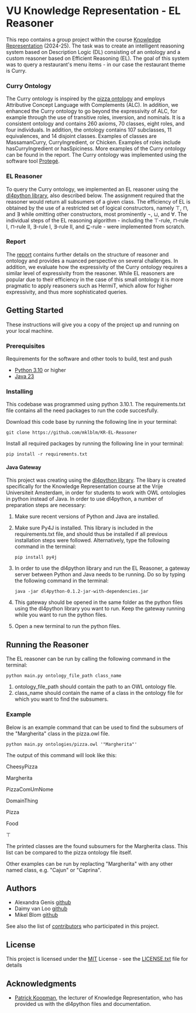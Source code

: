 # VU Knowledge Representation - EL Reasoner
This repo contains a group project within the course [Knowledge Representation](https://research.vu.nl/en/courses/knowledge-representation-4) (2024-25). The task was to create an intelligent reasoning system based on Description Logic (DL) consisting of an ontology and a custom reasoner based on Efficient Reasoning (EL). The goal of this system was to query a restaurant's menu items - in our case the restaurant theme is Curry. 


### Curry Ontology 
The Curry ontology is inspired by the [pizza ontology](https://github.com/owlcs/pizza-ontology/blob/master/pizza.owl) and employs Attributive Concept Language with Complements (ALC). In addition, we enhanced the Curry ontology to go beyond the expressivity of ALC, for example through the use of transitive roles, inversion, and nominals. It is a consistent ontology and contains 260 axioms, 70 classes, eight roles, and four individuals. In addition, the ontology contains 107 subclasses, 11 equivalences, and 14 disjoint classes. Examples of classes are MassamanCurry, CurryIngredient, or Chicken. Examples of roles include hasCurryIngredient or hasSpiciness. More examples of the Curry ontology can be found in the report. The Curry ontology was implemented using the software tool [Protegé](https://protege.stanford.edu/).   


### EL Reasoner 
To query the Curry ontology, we implemented an EL reasoner using the [dl4python library](https://github.com/PKoopmann/dl-lib), also described below. The assignment required that the reasoner would return all subsumers of a given class. The efficiency of EL is obtained by the use of a restricted set of logical constructors, namely $\top$, $\sqcap$, and $\exists$ while omitting other constructors, most prominently $\neg$, $\sqcup$, and $\forall$. The individual steps of the EL reasoning algorithm - including the $\top$-rule, $\sqcap$-rule I, $\sqcap$-rule II, $\exists$-rule I, $\exists$-rule II, and $\sqsubseteq$-rule - were implemented from scratch.     


### Report
The [report](https://github.com/mklblm/KR-EL-Reasoner/blob/main/KR_assignment_II_group40.pdf) contains further details on the structure of reasoner and ontology and provides a nuanced perspective on several challenges. In addition, we evaluate how the expressivity of the Curry ontology requires a similar level of expressivity from the reasoner. While EL reasoners are popular due to their efficiency in the case of this small ontology it is more pragmatic to apply reasoners such as HermiT, which allow for higher expressivity, and thus more sophisticated queries. 


## Getting Started

These instructions will give you a copy of the project up and running on
your local machine.

### Prerequisites

Requirements for the software and other tools to build, test and push 
- [Python 3.10](https://www.python.org/downloads/) or higher
- [Java 23](https://www.oracle.com/java/technologies/downloads/)

### Installing

This codebase was programmed using python 3.10.1. The requirements.txt file contains all the need packages to run the code succesfully. 

Download this code base by running the following line in your terminal:

```git clone https://github.com/mklblm/KR-EL-Reasoner```

Install all required packages by running the following line in your terminal:

```pip install -r requirements.txt```

#### Java Gateway

This project was creating using the [dl4python library](https://github.com/PKoopmann/dl-lib). The libary is created specifically for the Knowledge Representation course at the Vrije Universiteit Amsterdam, in order for students to work with OWL ontologies in python instead of Java. In order to use dl4python, a number of preparation steps are necessary:

1. Make sure recent versions of Python and Java are installed.
2. Make sure Py4J is installed. This library is included in the requirements.txt file, and should thus be installed if all previous installation steps were followed. Alternatively, type the following command in the terminal:

    ```pip install py4j```

3. In order to use the dl4python library and run the EL Reasoner, a gateway server between Python and Java needs to be running. Do so by typing the following command in the terminal:

    ```java -jar dl4python-0.1.2-jar-with-dependencies.jar```

4. This gateway should be opened in the same folder as the python files using the dl4python library you want to run. Keep the gateway running while you want to run the python files. 

5. Open a new terminal to run the python files.

## Running the Reasoner

The EL reasoner can be run by calling the following command in the terminal:

```python main.py ontology_file_path class_name```

1. ontology_file_path should contain the path to an OWL ontology file.
2. class_name should contain the name of a class in the ontology file for which you want to find the subsumers.

### Example

Below is an example command that can be used to find the subsumers of the "Margherita" class in the pizza.owl file.

```python main.py ontologies/pizza.owl '"Margherita"'```

The output of this command will look like this:

CheesyPizza

Margherita

PizzaComUmNome

DomainThing

Pizza

Food

⊤

The printed classes are the found subsumers for the Margherita class. This list can be compared to the pizza ontology file itself.

Other examples can be run by replacting "Margherita" with any other named class, e.g. "Cajun" or "Caprina".

## Authors
* Alexandra Genis [github](https://github.com/al-101010)
* Daimy van Loo [github](https://github.com/daimyvanloo)
* Mikel Blom [github](https://github.com/mklblm/)

See also the list of
[contributors](https://github.com/mklblm/KR-EL-Reasoner/graphs/contributors)
who participated in this project.

## License

This project is licensed under the [MIT](LICENSE.txt) License - see the [LICENSE.txt](LICENSE.txt) file for
details

## Acknowledgments

  - [Patrick Koopman](https://github.com/PKoopmann), the lecturer of Knowledge Representation, who has provided us with the dl4python files and documentation.

